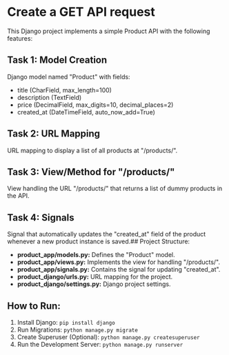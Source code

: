
# Create a GET API request

This Django project implements a simple Product API with the following features:










## Task 1: Model Creation

Django model named "Product" with fields:
* title (CharField, max_length=100)
* description (TextField)
* price (DecimalField, max_digits=10, decimal_places=2)
* created_at (DateTimeField, auto_now_add=True)
## Task 2: URL Mapping

URL mapping to display a list of all products at "/products/".
## Task 3: View/Method for "/products/"
View handling the URL "/products/" that returns a list of dummy products in the API.
## Task 4: Signals

Signal that automatically updates the "created_at" field of the product whenever a new product instance is saved.## Project Structure:

* **product_app/models.py:** Defines the "Product" model.
* **product_app/views.py:** Implements the view for handling "/products/".
* **product_app/signals.py:** Contains the signal for updating "created_at".
* **product_django/urls.py:** URL mapping for the project.
* **product_django/settings.py:** Django project settings.
## How to Run:

1. Install Django: `pip install django`
2. Run Migrations: `python manage.py migrate`
3. Create Superuser (Optional): `python manage.py createsuperuser`
4. Run the Development Server: `python manage.py runserver`
